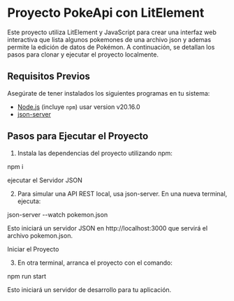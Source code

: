 # Proyecto PokeApi con LitElement

Este proyecto utiliza LitElement y JavaScript para crear una interfaz web interactiva que lista algunos pokemones de una archivo json y ademas permite la edición de datos de Pokémon. A continuación, se detallan los pasos para clonar y ejecutar el proyecto localmente.

## Requisitos Previos

Asegúrate de tener instalados los siguientes programas en tu sistema:

- [Node.js](https://nodejs.org/) (incluye `npm`)
  usar version v20.16.0
- [json-server](https://github.com/typicode/json-server)

## Pasos para Ejecutar el Proyecto

1. Instala las dependencias del proyecto utilizando npm:

npm i

ejecutar el Servidor JSON

2. Para simular una API REST local, usa json-server. En una nueva terminal, ejecuta:

json-server --watch pokemon.json

Esto iniciará un servidor JSON en http://localhost:3000 que servirá el archivo pokemon.json.

Iniciar el Proyecto

3. En otra terminal, arranca el proyecto con el comando:

npm run start

Esto iniciará un servidor de desarrollo para tu aplicación.
